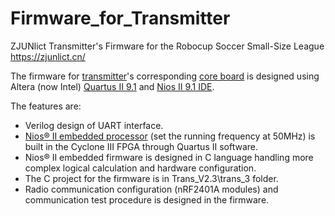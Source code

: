 # Firmware_for_Transmitter

 ZJUNlict Transmitter's Firmware for the Robocup Soccer Small-Size League https://zjunlict.cn/

The firmware for [transmitter](https://github.com/ZJUNlict/Transmitter)'s corresponding [core board](https://github.com/ZJUNlict/Core_Board) is designed using Altera (now Intel) [Quartus II 9.1](https://www.intel.com/content/www/us/en/programmable/downloads/software/quartus-ii-se/91.html) and [Nios II 9.1 IDE](https://www.intel.com/content/altera-www/global/en_us/index/downloads/software/nios-ii/91.html). 

The features are:

* Verilog design of UART interface. 
* [Nios® II embedded processor](https://www.intel.com/content/www/us/en/products/programmable/processor/nios-ii.html) (set the running frequency at 50MHz) is built in the Cyclone III FPGA through Quartus II software. 
* Nios® II embedded firmware is designed in C language handling more complex logical calculation and hardware configuration. 
* The C project for the firmware is in Trans_V2.3\trans_3 folder. 
* Radio communication configuration (nRF2401A modules) and communication test procedure is designed in the firmware.